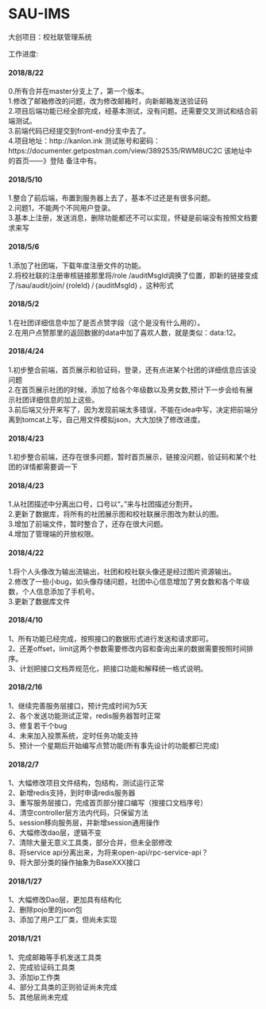 # SAU-IMS
大创项目：校社联管理系统


工作进度:
<h4>2018/8/22</h4>
0.所有合并在master分支上了，第一个版本。<br/>
1.修改了邮箱修改的问题，改为修改邮箱时，向新邮箱发送验证码<br/>
2.项目后端功能已经全部完成，经基本测试，没有问题。还需要交叉测试和结合前端测试。<br/>
3.前端代码已经提交到front-end分支中去了。<br/>
4.项目地址：http://kanlon.ink  测试账号和密码：https://documenter.getpostman.com/view/3892535/RWM8UC2C 该地址中的首页——》登陆 备注中有。<br/>

<h4>2018/5/10</h4>
1.整合了前后端，布置到服务器上去了，基本不过还是有很多问题。<br/>
2.问题1，不能两个不同用户登录。<br/>
3.基本上注册，发送消息，删除功能都还不可以实现，怀疑是前端没有按照文档要求来写<br/>

<h4>2018/5/6</h4>
1.添加了社团端，下载年度注册文件的功能。<br/>
2.将校社联的注册审核链接那里将/role  /auditMsgId调换了位置，即新的链接变成了/sau/audit/join/｛roleId｝/｛auditMsgId｝，这种形式<br/>

<h4>2018/5/2</h4>
1.在社团详细信息中加了是否点赞字段（这个是没有什么用的）。<br/>
2.在用户点赞那里的返回数据的data中加了喜欢人数，就是类似：data:12。<br/>

<h4>2018/4/24</h4>
1.初步整合前端，首页展示和验证码，登录，还有点进某个社团的详细信息应该没问题<br/>
2.在首页展示社团的时候，添加了给各个年级数以及男女数,预计下一步会给有展示社团详细信息的加上这些。<br/>
3.前后端又分开来写了，因为发现前端太多错误，不能在idea中写，决定把前端分离到tomcat上写，自己用文件模拟json，大大加快了修改进度。<br/>


<h4>2018/4/23</h4>
1.初步整合前端，还存在很多问题，暂时首页展示，链接没问题，验证码和某个社团的详情都需要调一下<br/>

<h4>2018/4/23</h4>
1.从社团描述中分离出口号，口号以“。”来与社团描述分割开。<br/>
2.更新了数据库，将所有的社团展示图和校社联展示图改为默认的图。<br/>
3.增加了前端文件，暂时整合了，还存在很大问题。<br/>
4.增加了管理端的开放权限。<br/>

<h4>2018/4/22</h4>
1.将个人头像改为输出流输出，社团和校社联头像还是经过图片资源输出。<br/>
2.修改了一些小bug，如头像存储问题，社团中心信息增加了男女数和各个年级数，个人信息添加了手机号。<br/>
3.更新了数据库文件<br/>

<h4>2018/4/10</h4>
1、所有功能已经完成，按照接口的数据形式进行发送和请求即可。<br/>
2、还差offset，limit这两个参数需要修改内容和查询出来的数据需要按照时间排序。<br/>
3、计划把接口文档弄规范化，把接口功能和解释统一格式说明。<br/>

<h4>2018/2/16</h4>
1、继续完善服务层接口，预计完成时间为5天<br/>
2、各个发送功能测试正常，redis服务器暂时正常<br/>
3、修复若干个bug<br/>
4、未来加入投票系统，定时任务功能支持<br/>
5、预计一个星期后开始编写点赞功能(所有事先设计的功能都已完成)<br/>


<h4>2018/2/7</h4>
1、大幅修改项目文件结构，包结构，测试运行正常<br/>
2、新增redis支持，到时申请redis服务器<br/>
3、重写服务层接口，完成首页部分接口编写（按接口文档序号）<br/>
4、清空controller层方法内代码，只保留方法<br/>
5、session移向服务层，并新增session通用操作<br/>
6、大幅修改dao层，逻辑不变<br/>
7、清除大量无意义工具类，部分合并，但未全部修改<br/>
8、将service api分离出来，为将来open-api/rpc-service-api？<br/>
9、将大部分类的操作抽象为BaseXXX接口<br/>

<h4>2018/1/27</h4>
1、大幅修改Dao层，更加具有结构化<br/>
2、删除pojo里的json包<br/>
3、添加了用户工厂类，但尚未实现<br/>

<h4>2018/1/21</h4>
1、完成邮箱等手机发送工具类<br/>
2、完成验证码工具类<br/>
3、添加ip工作类<br/>
4、部分工具类的正则验证尚未完成<br/>
5、其他层尚未完成<br/>

